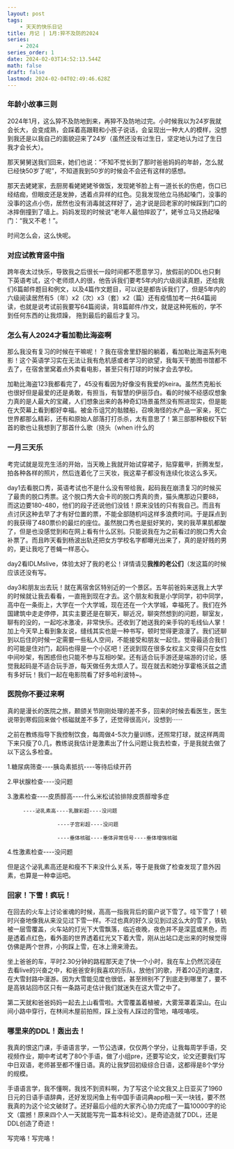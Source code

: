 ```yaml
---
layout: post
tags:
    - 天天的快乐日记
title: 月记 | 1月:猝不及防的2024
series:
    - 2024
series_order: 1
date: 2024-02-03T14:52:13.544Z
math: false
draft: false
lastmod: 2024-02-04T02:49:46.628Z
---
```


### 年龄小故事三则

2024年1月，这么猝不及防地到来，再猝不及防地过完。小时候我以为24岁我就会长大，会变成熟，会踩着高跟鞋和小孩子说话，会呈现出一种大人的模样，没想到我还是以我自己的面貌迎来了24岁（虽然还没有过生日，坚定地认为过了生日我才会长大）。

那天舅舅送我们回来，她们也说：“不知不觉长到了那时爸爸妈妈的年龄，怎么就已经快50岁了呢”，不知道我到50岁的时候会不会还有这样的感想。

那天去姥姥家，去厨房看姥姥姥爷做饭，发现姥爷脸上有一道长长的伤疤，伤口已经结痂，但眼皮还是发肿，透着点异样的红色。见我发现他立马扬起嗓门，没事的没事的这点小伤，居然也没有消毒就这样好了，追才说是回老家的时候踩到门口的冰摔倒撞到了墙上。妈妈发现的时候说“老年人最怕摔跤了”，姥爷立马又扬起嗓门：“我又不老！”。

时间怎么会，这么快呢。

### 对应试教育竖中指

跨年夜太过快乐，导致我之后很长一段时间都不愿意学习，放假前的DDL也只剩下英语考试，这个老师烦人的很，他告诉我们要考5年内的六级阅读真题，还给我们6篇邮件题目和例文，以及4篇作文题目，可以说是都告诉我们了，但是5年内的六级阅读居然有5（年）x2（次）x3（套）x2（篇）还有疫情加考一共64篇阅读，也就是说考试前我要写64篇阅读，背8篇邮件/作文，就是这种死板的，学不到任何东西的让我烦躁， 拖到最后的最后才复习。

### 怎么有人2024才看加勒比海盗啊

那么我没有复习的时候在干嘛呢！？我在宿舍里舒服的躺着，看加勒比海盗系列电影！这个英语学习实在无法让我有危机感或者学习的欲望，我每天干脆图书馆都不去了，在宿舍里窝着点外卖看电影，甚至只有打球的时候才会去学校。

加勒比海盗123我都看完了，45没有看因为好像没有我爱的keira。虽然杰克船长也很好但是最爱的还是勇敢，有担当，有智慧的伊丽莎白。看的时候不经感叹想象力真的是人最大的宝藏，人们想象出来的各种奇幻场景虽然没有照进现实，但是能在大荧幕上看到都好幸福。被金币诅咒的骷髅船，召唤海怪的水产品一家亲，死亡世界都那么精彩，还有和原始人部落打打杀杀，太有意思了！第三部那种极权下斩首的歌也让我想到了那首什么歌（挠头（when i什么的

### 一月三天乐

考完试就是现充生活的开始，当天晚上我就开始试穿裙子，贴穿戴甲，折腾发型，拍各种各样的照片，然后连着化了三天妆，我这辈子都没有连续化妆这么多天。

day1去看脱口秀，英语考试也不是什么没有带给我，起码我在崩溃复习的时候买了最贵的脱口秀票。这个脱口秀大会卡司的脱口秀真的贵，猫头鹰那边只要88，而这边要180-480，他们的段子还说他们没钱！原来没钱的只有我自己。而且有点讨厌这种去早了才有好位置的票，不能全部随机吗这样多浪费时间。于是踩点到的我获得了480票价的最烂的座位。虽然脱口秀也是挺好笑的，笑的我苹果肌都酸了，但是也没感觉到和在网上看有什么区别。只能说我在为之前看过的脱口秀大会补票了。而且昨天看到杨波出轨还把女方学校名字都曝光出来了，真的是好贱的男的，更让我吃了苍蝇一样恶心。

day2看IDLMslive，体验太好了我的老公！详情请见**我推的老公们**（发这篇的时候应该还没有写。

day3和朋友出去玩！就在离宿舍区特别近的一个景区。五年前爸妈来送我上大学的时候就让我去看看，一直拖到现在才去。这个朋友和我是小学同学，初中同学，高中在一条街上，大学在一个大学城，现在还在一个大学城，幸福死了。我们在外国建筑中走走停停，其实主要还是在聊天，聊近况，聊突然想到的问题，聊室友，聊有的没的，一起吃冰激凌，非常快乐。还收到了她送我的亲手钩的毛线仙人掌！加上今天早上看到象友说，缝线其实也是一种书写，顿时觉得更浪漫了。我们还聊到以后住的时候一定需要一些私人空间，不能接受和朋友一起住。觉得最适合我们的可能是住对门，起码也得是一个小区吧！还说到现在很多女权主义变得只在女性中间吵架，有困惑但也只能不参与互相吵架。还有适合玩手游还是端游的讨论，感觉我起码是不适合玩手游，每天做任务太烦人了。现在就去和她分享霍格沃兹之遗有多好玩！我们一起在电影院看了好多哈利波特~。

### 医院你不要过来啊

真的是漫长的医院之旅，颞颌关节刚刚处理的差不多，回来的时候去看医生，医生说带到寒假回来做个核磁就差不多了，还觉得很高兴，没想到······

之前在教练指导下我控制饮食，每周做4-5次力量训练，还照常打球，就这样两周下来只瘦了0.几，教练说我估计是激素出了什么问题让我去检查，于是我就去做了以下这么多检查。

1.糖尿病筛查----胰岛素抵抗----等待后续开药

2.甲状腺检查----没问题

3.激素检查----皮质醇高----什么米松试验排除皮质醇增多症

         ----泌乳素高----乳腺彩超----没问题
         
                    ----子宫彩超----没问题
                    
                    ----垂体核磁----垂体异常信号----垂体增强核磁

4.性激素检查----没问题

但是这个泌乳素高还是和瘦不下来没什么关系，等于是我做了检查发现了意外因素，也算是一种幸运吧。

### 回家！下雪！疯玩！

在回去的火车上讨论雀魂的时候，高高一指我背后的窗户说下雪了。哇下雪了！顿时兴奋地像我从来没见过下雪一样。不过也真的好久没见到过这么大的雪了，铁轨被一层雪覆盖，火车站的灯光下大雪飘落，临近夜晚，夜色并不是深蓝或黑色，而是透着点红色，看外面的世界透着红光又下着大雪，刚从出站口走出来的时候觉得仿佛是两个世界，小狗踩上雪，在冰上滑来滑去。

坐上爸爸的车，平时2.30分钟的路程那天走了快一个小时，我在车上仍然沉浸在去看live的兴奋之中，和爸爸安利我喜欢的乐队，放他们的歌，开着20迈的速度，在大雪封路中漫游。因为大雪能见度也很低，甚至辨别不了到底走到哪里了，要不是高铁站回市区只有一条路可走估计我们就迷失在这大雪之中了。

第二天就和爸爸妈妈一起去上山看雪啦。大雪覆盖着植被，大雾笼罩着深山。在山间小路中穿行，在林间木屋前拍照，踩上没有人踩过的雪地，咯吱咯吱。

### 哪里来的DDL！轰出去！

我真的恨这门课，手语语言学，一节公选课，仅仅两个学分，让我每周学手语，交视频作业，期中考试考了80个手语，做了小组pre，还要写论文，论文还要我们写中日双语，老师甚至都不懂日语。真的让我梦回初级综合日语，这都得是8个学分的规模。

手语语言学，我不懂啊，我找不到资料啊，为了写这个论文我又上日亚买了1960日元的日语手语辞典，还好发现闲鱼上有中国手语词典app租一天一块钱，要不然我真的为这个论文破财了。还好最后小组的大家齐心协力完成了一篇10000字的论文（震撼！原来四个人一天就能写完一篇本科论文）。是奇迹造就了DDL，还是DDL创造了奇迹！

写完咯！写完咯！


